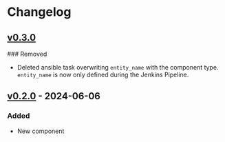 # Changelog

## [v0.3.0]
### Removed
- Deleted ansible task overwriting `entity_name` with the component type. `entity_name` is now only defined during the Jenkins Pipeline.

## [v0.2.0] - 2024-06-06
### Added
- New component


<!-- Change latest version value at every release -->
[v0.3.0]: https://github.com/6G-SANDBOX/6G-Library/compare/v0.2.1...v0.3.0
[v0.2.0]: https://github.com/6G-SANDBOX/6G-Library/compare/v0.1.0...v0.2.0



<!-- FIELDS PER VERSION -->
<!--
### Added

- New features

### Changed

- Changes in existing functionality

### Deprecated

- Soon-to-be removed features

### Removed

- Removed features

### Fixed

- Bug fixes

### Security

- Vulnerability warnings
-->